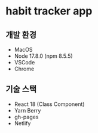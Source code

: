 # habit tracker app

## 개발 환경
* MacOS
* Node 17.8.0 (npm 8.5.5)
* VSCode
* Chrome

## 기술 스택
* React 18 (Class Component)
* Yarn Berry
* gh-pages
* Netlify
